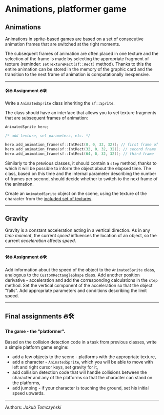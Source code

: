 # Animations, platformer game

## Animations

Animations in sprite-based games are based on a set of consecutive animation frames that are switched at the right moments.

The subsequent frames of animation are often placed in one texture and the selection of the frame is made by selecting the appropriate fragment of texture (reminder: `setTextureRect(sf::Rect)` method). Thanks to this the entire animation can be stored in the memory of the graphic card and the transition to the next frame of animation is computationally inexpensive.

---

#### 🛠🔥 Assignment 🔥🛠

Write a `AnimatedSprite` class inheriting the `sf::Sprite`.

The class should have an interface that allows you to set texture fragments that are subsequent frames of animation:

```cpp
AnimatedSprite hero;

/* add texture, set parameters, etc. */

hero.add_animation_frame(sf::IntRect(0, 0, 32, 32)); // first frame of animation
hero.add_animation_frame(sf::IntRect(32, 0, 32, 32)); // second frame
hero.add_animation_frame(sf::IntRect(64, 0, 32, 32)); // third frame
```

Similarly to the previous classes, it should contain a `step` method, thanks to which it will be possible to inform the object about the elapsed time. The class, based on this time and the internal parameter describing the number of frames per second, should decide whether to switch to the next frame of the animation.

Create an `AnimatedSprite` object on the scene, using the texture of the character from the [included set of textures](./_resources/sprites.zip).

---

## Gravity

Gravity is a constant acceleration acting in a vertical direction. As in any *time moment*, the current *speed* influences the location of an object, so the current *acceleration* affects *speed*.

---

#### 🛠🔥 Assignment 🔥🛠

Add information about the speed of the object to the `AnimatedSprite` class, analogous to the `CustomRectangleShape` class.
Add another position derivative - acceleration and add the corresponding calculations in the `step` method. Set the vertical component of the acceleration so that the object "falls". Add appropriate parameters and conditions describing the limit speed.

---

## Final assignments 🔥🛠

#### The game - the "platformer".

Based on the collision detection code in a task from previous classes, write a simple platform game engine:

* add a few objects to the scene - platforms with the appropriate texture,
* add a character - `AnimatedSprite`, which you will be able to move with left and right cursor keys, set gravity for it,
* add collision detection code that will handle collisions between the character and any of the platforms so that the character can stand on the platforms,
* add jumping - if your character is touching the ground, set his initial speed upwards.

---
Authors: *Jakub Tomczyński*
